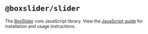 # `@boxslider/slider`

The [BoxSlider](https://github.com/p-m-p/slider) core JavaScript library. View the
[JavaScript guide](https://philparsons.co.uk/slider/docs/guides/javascript) for installation
and usage instructions.
